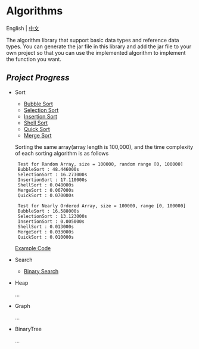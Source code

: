 # Algorithms

English | [中文](https://github.com/InnoFang/Algorithms/blob/master/README_zh.md)

The algorithm library that support basic data types and reference data types. You can generate the jar file in this library and add the jar file to your own project so that you can use the implemented algorithm to implement the function you want.


## _Project Progress_

 + Sort
   - [Bubble Sort](https://github.com/InnoFang/Algorithms/blob/master/src/io/innofang/sort/impl/BubbleSort.java)
   - [Selection Sort](https://github.com/InnoFang/Algorithms/blob/master/src/io/innofang/sort/impl/SelectionSort.java)
   - [Insertion Sort](https://github.com/InnoFang/Algorithms/blob/master/src/io/innofang/sort/impl/InsertionSort.java)
   - [Shell Sort](https://github.com/InnoFang/Algorithms/blob/master/src/io/innofang/sort/impl/ShellSort.java)
   - [Quick Sort](https://github.com/InnoFang/Algorithms/blob/master/src/io/innofang/sort/impl/QuickSort.java)
   - [Merge Sort](https://github.com/InnoFang/Algorithms/blob/master/src/io/innofang/sort/impl/MergeSort.java)

   Sorting the same array(array length is 100,000), and the time complexity of each sorting algorithm is as follows
   ```console
    Test for Random Array, size = 100000, random range [0, 100000]
    BubbleSort : 48.446000s
    SelectionSort : 16.273000s
    InsertionSort : 17.110000s
    ShellSort : 0.048000s
    MergeSort : 0.067000s
    QuickSort : 0.070000s

    Test for Nearly Ordered Array, size = 100000, range [0, 100000]
    BubbleSort : 16.588000s
    SelectionSort : 13.123000s
    InsertionSort : 0.005000s
    ShellSort : 0.013000s
    MergeSort : 0.033000s
    QuickSort : 0.010000s
   ```

   [Example Code](https://github.com/InnoFang/Algorithms/blob/master/src/io/innofang/SortTest.java)

 + Search  
 
   - [Binary Search](https://github.com/InnoFang/Algorithms/blob/master/src/io/innofang/search/BinarySearch.java)
   
 + Heap
 
   ...

 + Graph
 
   ...

 + BinaryTree
 
   ...
   
